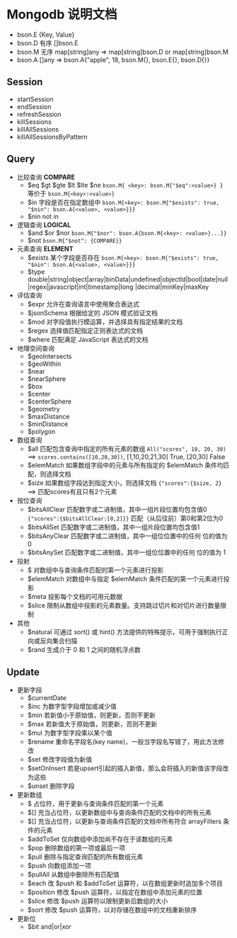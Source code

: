 # Mongodb 说明文档

* bson.E    {Key, Value}
* bson.D    有序 []bson.E
* bson.M    无序 map[string]any  => map[string]bson.D or map[string]bson.M
* bson.A    []any =>  bson.A{"apple", 18, bson.M{}, bson.E{}, bson.D{}}

## Session
* startSession
* endSession
* refreshSession
* killSessions
* killAllSessions
* killAllSessionsByPattern

## Query
* 比较查询 **COMPARE**
  * \$eq \$gt \$gte \$lt \$lte \$ne        `bson.M{ <key>: bson.M{"$eq":<value>} }`  等价于 `bson.M{<key>:<value>}`
  * \$in 字段是否在指定数组中                `bson.M{<key>: bson.M{"$exists": true, "$nin": bson.A{<value>, <value>}}}`
  * $nin not in
* 逻辑查询 **LOGICAL**
  * $and $or $nor                        `bson.M{"$nor": bson.A{bson.M{<key>: <value>}...}}`
  * $not                                 `bson.M{"$not": {COMPARE}}`
* 元素查询 **ELEMENT**
  * $exists         某个字段是否存在 `bson.M{<key>: bson.M{"$exists": true, "$nin": bson.A{<value>, <value>}}}`
  * $type double|string|object|array|binData|undefined|objectId|bool|date|null|regex|javascript|int|timestamp|long
    |decimal|minKey|maxKey
* 评估查询
  * $expr           允许在查询语言中使用聚合表达式
  * $jsonSchema     根据给定的 JSON 模式验证文档
  * $mod            对字段值执行模运算，并选择具有指定结果的文档
  * $regex          选择值匹配指定正则表达式的文档
  * $where          匹配满足 JavaScript 表达式的文档
* 地理空间查询
  * $geoIntersects
  * $geoWithin
  * $near
  * $nearSphere
  * $box
  * $center
  * $centerSphere
  * $geometry
  * $maxDistance
  * $minDistance
  * $polygon
* 数组查询
  * $all           匹配包含查询中指定的所有元素的数组  `All("scores", 10, 20, 30)`  ==>  `scores.contains([10,20,30])`, [1,10,20,21,30] True, [20,30] False
  * $elemMatch     如果数组字段中的元素与所有指定的 $elemMatch 条件均匹配，则选择文档
  * $size          如果数组字段达到指定大小，则选择文档 `{"scores":{$size, 2}`  ==> 匹配scores有且只有2个元素
* 按位查询
  * $bitsAllClear  匹配数字或二进制值，其中一组片段位置均包含值0  `{"scores":{$bitsAllClear:[0,2]}}` 匹配（从后往前）第0和第2位为0
  * $bitsAllSet    匹配数字或二进制值，其中一组片段位置均包含值1
  * $bitsAnyClear  匹配数字或二进制值，其中一组位位置中的任何 位的值为 0
  * $bitsAnySet    匹配数字或二进制值，其中一组位位置中的任何 位的值为 1
* 投射
  * $              对数组中与查询条件匹配的第一个元素进行投影
  * $elemMatch     对数组中与指定 $elemMatch 条件匹配的第一个元素进行投影
  * $meta          投影每个文档的可用元数据
  * $slice         限制从数组中投影的元素数量。支持跳过切片和对切片进行数量限制
* 其他
  * $natural       可通过 sort() 或 hint() 方法提供的特殊提示，可用于强制执行正向或反向集合扫描
  * $rand          生成介于 0 和 1 之间的随机浮点数
  
## Update
* 更新字段
  * $currentDate 
  * $inc          为数字型字段增加或减少值
  * $min          若新值小于原始值，则更新，否则不更新
  * $max          若新值大于原始值，则更新，否则不更新
  * $mul          为数字型字段乘以某个值
  * $rename       重命名字段名(key name)，一般当字段名写错了，用此方法修改
  * $set          修改字段值为新值
  * $setOnInsert  若是upsert引起的插入新值，那么会将插入的新值该字段改为这些
  * $unset        删除字段
* 更新数组
  * $             占位符，用于更新与查询条件匹配的第一个元素
  * $[] 	      充当占位符，以更新数组中与查询条件匹配的文档中的所有元素
  * $[<id>]       充当占位符，以更新与查询条件匹配的文档中所有符合 arrayFilters 条件的元素
  * $addToSet     仅向数组中添加尚不存在于该数组的元素
  * $pop          删除数组的第一项或最后一项
  * $pull         删除与指定查询匹配的所有数组元素
  * $push         向数组添加一项
  * $pullAll      从数组中删除所有匹配值
  * $each         改 $push 和 $addToSet 运算符，以在数组更新时追加多个项目
  * $position     修改 $push 运算符，以指定在数组中添加元素的位置
  * $slice        修改 $push 运算符以限制更新后数组的大小
  * $sort         修改 $push 运算符，以对存储在数组中的文档重新排序
* 更新位
  * $bit          and|or|xor